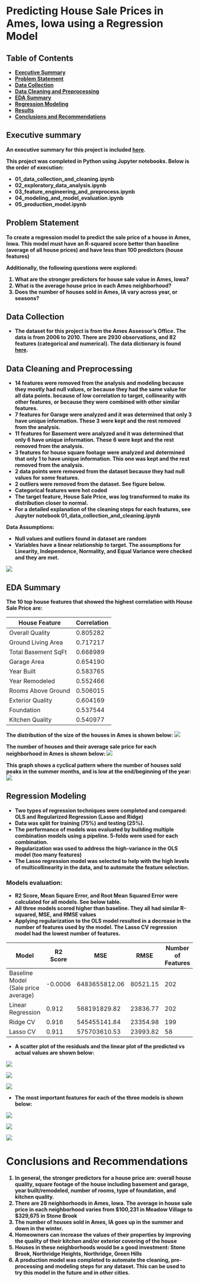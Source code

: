 # <b>Predicting House Sale Prices in Ames, Iowa using a Regression Model


## Table of Contents

* [Executive Summary](#executive-summary)
* [Problem Statement](#problem-statement)
* [Data Collection](#data-collection)
* [Data Cleaning and Preprocessing](#data-cleaning-and-Preprocessing)
* [EDA Summary](#eda-summary)
* [Regression Modeling](#regression-modeling)
* [Results](#results)
* [Conclusions and Recommendations](#conclusions-and-recommendations)

## Executive summary
An executive summary for this project is included [here](https://docs.google.com/document/d/1GCIDDshR-uh4fiQK0YoMwQYb89VQfxB9_7W2y-P1trg/edit?usp=sharing).

This project was completed in Python using Jupyter notebooks. Below is the order of execution:

- 01_data_collection_and_cleaning.ipynb
- 02_exploratory_data_analysis.ipynb
- 03_feature_engineering_and_preprocess.ipynb
- 04_modeling_and_model_evaluation.ipynb
- 05_production_model.ipynb

## Problem Statement
To create a regression model to predict the sale price of a house in Ames, Iowa.
This model must have an R-squared score better than baseline (average of all house prices) and have less than 100 predictors (house features)

Additionally, the following questions were explored:

1. What are the stronger predictors for house sale value in Ames, Iowa?
2. What is the average house price in each Ames neighborhood?
3. Does the number of houses sold in Ames, IA vary across year, or seasons?


## Data Collection

* The dataset for this project is from the Ames Assessor’s Office. The data is from 2006 to 2010. There are 2930 observations, and 82 features (categorical and numerical). The data dictionary is found [here](http://jse.amstat.org/v19n3/decock/DataDocumentation.txt).

## Data Cleaning and Preprocessing

* 14 features were removed from the analysis and modeling because they mostly had null values, or because they had the same value for all data points.
 because of low correlation to target, collinearity with other features, or because they were combined with other similar features.
* 7 features for Garage were analyzed and it was determined that only 3 have unique information. These 3 were kept and the rest removed from the analysis.
* 11 features for Basement were analyzed and it was determined that only 6 have unique information. These 6 were kept and the rest removed from the analysis.
* 3 features for house square footage were analyzed and determined that only 1 to have unique information. This one was kept and the rest removed from the analysis.
* 2 data points were removed from the dataset because they had null values for some features.
* 2 outliers were removed from the dataset. See figure below.
* Categorical features were hot coded
* The target feature, House Sale Price, was log transformed to make its distribution closer to normal.
* For a detailed explanation of the cleaning steps for each features, see Jupyter notebook 01_data_collection_and_cleaning.ipynb

Data Assumptions:
- Null values and outliers found in dataset are random
- Variables have a linear relationship to target. The assumptions for Linearity, Independence, Normality, and Equal Variance were checked and they are met.

![](images/Fig1_outliers.png)


## EDA Summary

The 10 top house features that showed the highest correlation with House Sale Price are:

| House Feature | Correlation |  
|---|---|
Overall Quality|        0.805282
Ground Living Area|     0.717217
Total Basement SqFt|    0.668989
Garage Area|            0.654190
Year Built|             0.583765
Year Remodeled|         0.552466
Rooms Above Ground|     0.506015
Exterior Quality|       0.604169
Foundation|             0.537544
Kitchen Quality|        0.540977

The distribution of the size of the houses in Ames is shown below:
![](images/Fig4_house_size_dist.png)

The number of houses and their average sale price for each neighborhood in Ames is shown below:
![](images/Fig2_neighberhoods.png)

This graph shows a cyclical pattern where the number of houses sold peaks in the summer months, and is low at the end/beginning of the year:
![](images/Fig5_trend_MY_sold.png)

## Regression Modeling
* Two types of regression techniques were completed and compared: OLS and Regularized Regression (Lasso and Ridge)
* Data was split for training (75%) and testing (25%).
* The performance of models was evaluated by building multiple combination models using a pipeline. 5-folds were used for each combination.
* Regularization was used to address the high-variance in the OLS model (too many features)
* The Lasso regression model was selected to help with the high levels of multicollinearity in the data, and to automate the feature selection.

### Models evaluation:
- R2 Score, Mean Square Error, and Root Mean Squared Error were calculated for all models. See below table.
- All three models scored higher than baseline. They all had similar R-squared, MSE, and RMSE values
- Applying regularization to the OLS model resulted in a decrease in the number of features used by the model. The Lasso CV regression model had the lowest number of features.

| Model | R2 Score | MSE | RMSE | Number of Features
|---|---|---|---|---|
|Baseline Model (Sale price average)|-0.0006|6483655812.06|80521.15|202
|Linear Regression|0.912|568191829.82|23836.77|202
|Ridge CV|0.916|545455141.84|23354.98|199
|Lasso CV|0.911|575703610.53|23993.82|58

- A scatter plot of the residuals and the linear plot of the predicted vs actual values are shown below:

![](images/Fig7_lr_eval.png)

![](images/Fig9_ridge_eval.png)

![](images/Fig11_lasso_eval.png)


- The most important features for each of the three models is shown below:

![](images/Fig8_lr_coeffs.png)

![](images/Fig10_ridge_coeffs.png)

![](images/Fig12_lasso_coeffs.png)



# Conclusions and Recommendations
1. In general, the stronger predictors for a house price are: overall house quality, square footage of the house including basement and garage, year built/remodeled, number of rooms, type of foundation, and kitchen quality.
2. There are 28 neighborhoods in Ames, Iowa. The average in house sale price in each neighborhood varies from $100,231 in Meadow Village to $329,675 in Stone Brook
3. The number of houses sold in Ames, IA goes up in the summer and down in the winter.
4. Homeowners can increase the values of their properties by improving the quality of their kitchen and/or exterior covering of the house
5. Houses in these neighborhoods would be a good investment: Stone Brook, Northridge Heights, Northridge, Green Hills
6. A production model was completed to automate the cleaning, pre-processing and modeling steps for any dataset. This can be used to try this model in the future and in other cities.
